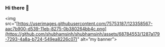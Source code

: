 ### Hi there 👋
<img src=”[https://userimages.githubusercontent.com/75753187/123358567-aac7b900-d539-11eb-8275-0b380264bb4c.png](https://github.com/shubhamsinh/shubhamsinh/assets/68784553/1287a179-7293-4a8a-b724-549ea8226c07)" alt=”my banner”>
<!--
**shubhamsinh/shubhamsinh** is a ✨ _special_ ✨ repository because its `README.md` (this file) appears on your GitHub profile.

Here are some ideas to get you started:

- 🔭 I’m currently working on ...
- 🌱 I’m currently learning ...
- 👯 I’m looking to collaborate on ...
- 🤔 I’m looking for help with ...
- 💬 Ask me about ...
- 📫 How to reach me: ...
- 😄 Pronouns: ...
- ⚡ Fun fact: ...
-->
